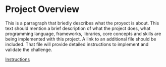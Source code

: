 # Project Overview

This is a parragraph that briedly describes what the proyect is about. This text should mention a brief description of what the project does, what programming language, frameworks, libraries, core concepts and  skills are being implemented with this project. A link to an additional file should be included. That file will provide detailed instructions to implement and validate the challenge.

[Instructions](./instructions.md)

